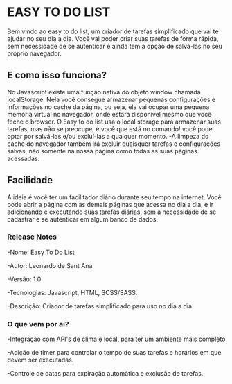 # EASY TO DO LIST

 Bem vindo ao easy to do list, um criador de tarefas simplificado que vai te ajudar no seu dia a dia.
 Você vai poder criar suas tarefas de forma rápida, sem necessidade de se autenticar e ainda tem a opção de salvá-las
 no seu próprio navegador.

## E como isso funciona?
  No Javascript existe uma função nativa do objeto window chamada localStorage. Nela você consegue armazenar pequenas configurações e informações no cache da página, ou seja, ela vai ocupar uma pequena memória virtual no navegador, onde estará disponível mesmo que você feche o browser. O Easy to do list usa o local storage para armazenar suas tarefas, mas não se preocupe, é você que está no comando! você pode optar por salvá-las e/ou excluí-las a qualquer momento.
-A limpeza do cache do navegador também irá excluir quaisquer tarefas e configurações salvas, não somente na nossa página como todas as suas páginas acessadas.

## Facilidade
  A ideia é você ter um facilitador diário durante seu tempo na internet.
  Você pode abrir a página com as demais páginas que acessa no dia a dia, e ir adicionando e executando suas tarefas diárias, sem a necessidade de se cadastrar e se autenticar em algum banco de dados.

### Release Notes
 -Nome: Easy To Do List

 -Autor: Leonardo de Sant Ana
 
 -Versão: 1.0
 
 -Tecnologias: Javascript, HTML, SCSS/SASS.
 
 -Descrição: Criador de tarefas simplificado para uso no dia a dia.

### O que vem por ai?
-Integração com API's de clima e local, para ter um ambiente mais completo

-Adição de timer para controlar o tempo de suas tarefas e horários em que devem ser executadas.

-Controle de datas para expiração automática e exclusão de tarefas.
